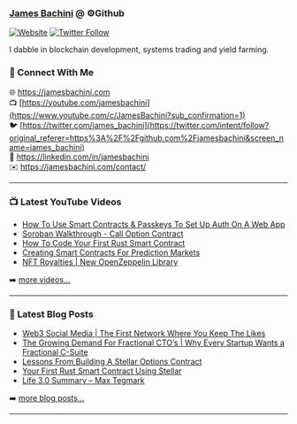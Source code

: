 ### [James Bachini][website] @ ⚙️Github

[![Website](https://img.shields.io/website?label=jamesbachini.com&style=for-the-badge&url=https%3A%2F%2Fjamesbachini.com)](https://jamesbachini.com)
[![Twitter Follow](https://img.shields.io/twitter/follow/james_bachini?color=1DA1F2&logo=twitter&style=for-the-badge)](https://twitter.com/intent/follow?original_referer=https%3A%2F%2Fgithub.com%2Fjamesbachini&screen_name=jamesbachini)

I dabble in blockchain development, systems trading and yield farming.

### 👋 Connect With Me

🌐 https://jamesbachini.com
<br />
📺 [https://youtube.com/jamesbachini](https://www.youtube.com/c/JamesBachini?sub_confirmation=1)
<br />
🐦 [https://twitter.com/james_bachini](https://twitter.com/intent/follow?original_referer=https%3A%2F%2Fgithub.com%2Fjamesbachini&screen_name=james_bachini)
<br />
👔 https://linkedin.com/in/jamesbachini
<br />
✉️ https://jamesbachini.com/contact/

---

### 📺 Latest YouTube Videos

<!-- YOUTUBE:START -->
- [How To Use Smart Contracts &amp; Passkeys To Set Up Auth On A Web App](https://www.youtube.com/watch?v=V2DwDzp43E8)
- [Soroban Walkthrough - Call Option Contract](https://www.youtube.com/watch?v=Z8FHVllP_D0)
- [How To Code Your First Rust Smart Contract](https://www.youtube.com/watch?v=P8RuX7Ymu5Q)
- [Creating Smart Contracts For Prediction Markets](https://www.youtube.com/watch?v=BuqEe3gKLr4)
- [NFT Royalties | New OpenZeppelin Library](https://www.youtube.com/watch?v=17AGbMMBEz8)
<!-- YOUTUBE:END -->

➡️ [more videos...](https://youtube.com/jamesbachini)

---

### 📝 Latest Blog Posts

<!-- BLOG-POST-LIST:START -->
- [Web3 Social Media | The First Network Where You Keep The Likes](https://jamesbachini.com/web3-social-network-2/)
- [The Growing Demand For Fractional CTO’s | Why Every Startup Wants a Fractional C-Suite](https://jamesbachini.com/fractional-cto/)
- [Lessons From Building A Stellar Options Contract](https://jamesbachini.com/soroban-options/)
- [Your First Rust Smart Contract Using Stellar](https://jamesbachini.com/first-rust-smart-contract/)
- [Life 3.0 Summary – Max Tegmark](https://jamesbachini.com/life-3-summary/)
<!-- BLOG-POST-LIST:END -->

➡️ [more blog posts...](https://jamesbachini.com)

---

[website]: https://jamesbachini.com
[twitter]: https://twitter.com/james_bachini
[youtube]: https://youtube.com/jamesbachini
[linkedin]: https://linkedin.com/in/jamesbachini
